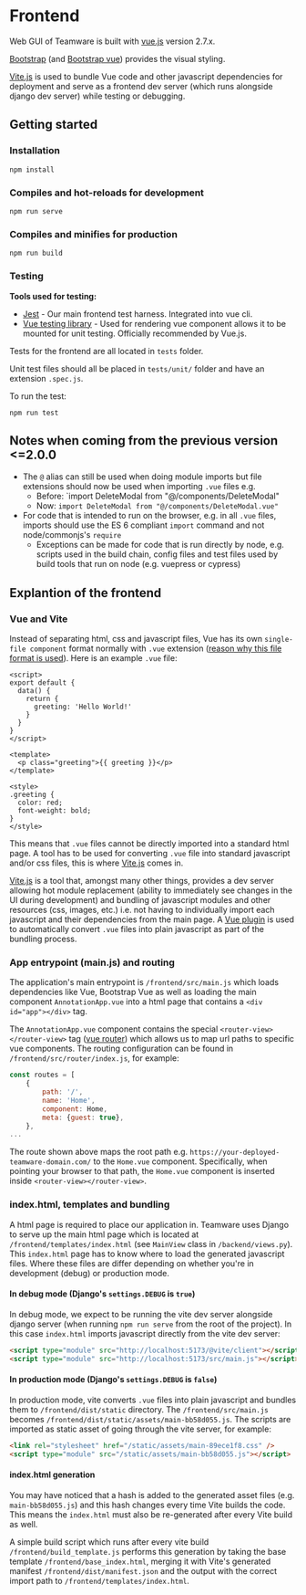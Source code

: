 # Frontend

Web GUI of Teamware is built with [vue.js](https://vuejs.org) version 2.7.x. 

[Bootstrap](https://getbootstrap.com/) (and [Bootstrap vue](https://bootstrap-vue.org/)) provides the visual styling.

[Vite.js](https://vitejs.dev/) is used to bundle Vue code and other javascript dependencies for deployment and serve as a frontend dev server (which runs alongside django dev server) while testing or debugging.

## Getting started

### Installation
```
npm install
```

### Compiles and hot-reloads for development
```
npm run serve
```

### Compiles and minifies for production
```
npm run build
```

### Testing

**Tools used for testing:**
* [Jest](https://jestjs.io) - Our main frontend test harness. Integrated into vue cli.
* [Vue testing library](https://testing-library.com/docs/vue-testing-library/intro/) - Used for rendering vue component 
    allows it to be mounted for unit testing. Officially recommended by Vue.js.

Tests for the frontend are all located in `tests` folder.

Unit test files should all be placed in `tests/unit/` folder and have an extension `.spec.js`.


To run the test:

```
npm run test
```

## Notes when coming from the previous version <=2.0.0

- The `@` alias can still be used when doing module imports but file extensions should now be used when importing `.vue` files e.g. 
  - Before: `import DeleteModal from "@/components/DeleteModal" 
  - Now:  `import DeleteModal from "@/components/DeleteModal.vue"`
- For code that is intended to run on the browser, e.g. in all `.vue` files, imports should use the ES 6 compliant `import`  command and not node/commonjs's `require`
	- Exceptions can be made for code that is run directly by node, e.g. scripts used in the build chain, config files and test files used by build tools that run on node (e.g. vuepress or cypress)


## Explantion of the frontend

### Vue and Vite

Instead of separating html, css and javascript files, Vue has its own `single-file component` format normally with `.vue` extension ([reason why this file format is used](https://vuejs.org/guide/scaling-up/sfc.html)). Here is an example `.vue` file:

```vue
<script>
export default {
  data() {
    return {
      greeting: 'Hello World!'
    }
  }
}
</script>

<template>
  <p class="greeting">{{ greeting }}</p>
</template>

<style>
.greeting {
  color: red;
  font-weight: bold;
}
</style>
```

This means that `.vue` files cannot be directly imported into a standard html page. A tool has to be used for converting `.vue` file into standard javascript and/or css files, this is where [Vite.js](https://vitejs.dev/) comes in. 

[Vite.js](https://vitejs.dev/) is a tool that, amongst many other things, provides a dev server allowing hot module replacement (ability to immediately see changes in the UI during development) and bundling of javascript modules and other resources (css, images, etc.) i.e. not having to individually import each javascript and their dependencies from the main page. A [Vue plugin](https://github.com/vitejs/vite-plugin-vue2) is used to automatically convert `.vue` files into plain javascript as part of the bundling process.

### App entrypoint (main.js) and routing 

The application's main entrypoint is `/frontend/src/main.js` which loads dependencies like Vue, Bootstrap Vue as well as loading the main component `AnnotationApp.vue` into a html page that contains a `<div id="app"></div>` tag.

The `AnnotationApp.vue` component contains the special `<router-view></router-view>` tag ([vue router](https://router.vuejs.org/)) which allows us to map url paths to specific vue components. The routing configuration can be found in `/frontend/src/router/index.js`, for example:

```js
const routes = [
    {
        path: '/',
        name: 'Home',
        component: Home,
        meta: {guest: true},
    },
...
```

The route shown above maps the root path e.g. `https://your-deployed-teamware-domain.com/` to the `Home.vue` component. Specifically, when pointing your browser to that path, the `Home.vue` component is inserted inside `<router-view></router-view>`. 

### index.html, templates and bundling

A html page is required to place our application in. Teamware uses Django to serve up the main html page which is located at `/frontend/templates/index.html` (see `MainView` class in `/backend/views.py`). This `index.html` page has to know where to load the generated javascript files. Where these files are differ depending on whether you're in development (debug) or production mode.  

#### In debug mode (Django's `settings.DEBUG` is `true`)
In debug mode, we expect to be running the vite dev server alongside django server (when running `npm run serve` from the root of the project). In this case `index.html` imports javascript directly from the vite dev server:

```html
<script type="module" src="http://localhost:5173/@vite/client"></script>
<script type="module" src="http://localhost:5173/src/main.js"></script>
```


#### In production mode (Django's `settings.DEBUG` is `false`)
In production mode, vite converts `.vue` files into plain javascript and bundles them to `/frontend/dist/static` directory. The `/frontend/src/main.js` becomes `/frontend/dist/static/assets/main-bb58d055.js`. The scripts are imported as static asset of going through the vite server, for example:

```html
<link rel="stylesheet" href="/static/assets/main-89ece1f8.css" />
<script type="module" src="/static/assets/main-bb58d055.js"></script>
```

#### index.html generation

You may have noticed that a hash is added to the generated asset files (e.g. `main-bb58d055.js`) and this hash changes every time Vite builds the code. This means the `index.html` must also be re-generated after every Vite build as well.

A simple build script which runs after every vite build `/frontend/build_template.js` performs this generation by taking the base template `/frontend/base_index.html`, merging it with Vite's generated manifest `/frontend/dist/manifest.json` and the output with the correct import path to `/frontend/templates/index.html`.

